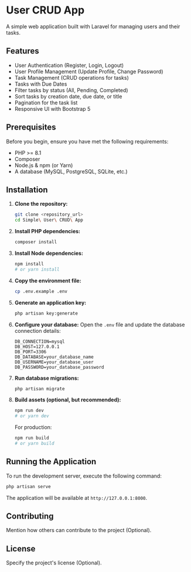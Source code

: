 # User CRUD App

A simple web application built with Laravel for managing users and their tasks.

## Features

- User Authentication (Register, Login, Logout)
- User Profile Management (Update Profile, Change Password)
- Task Management (CRUD operations for tasks)
- Tasks with Due Dates
- Filter tasks by status (All, Pending, Completed)
- Sort tasks by creation date, due date, or title
- Pagination for the task list
- Responsive UI with Bootstrap 5

## Prerequisites

Before you begin, ensure you have met the following requirements:

- PHP >= 8.1
- Composer
- Node.js & npm (or Yarn)
- A database (MySQL, PostgreSQL, SQLite, etc.)

## Installation

1.  **Clone the repository:**

    ```bash
    git clone <repository_url>
    cd Simple\ User\ CRUD\ App
    ```

2.  **Install PHP dependencies:**

    ```bash
    composer install
    ```

3.  **Install Node dependencies:**

    ```bash
    npm install
    # or yarn install
    ```

4.  **Copy the environment file:**

    ```bash
    cp .env.example .env
    ```

5.  **Generate an application key:**

    ```bash
    php artisan key:generate
    ```

6.  **Configure your database:**
    Open the `.env` file and update the database connection details:

    ```dotenv
    DB_CONNECTION=mysql
    DB_HOST=127.0.0.1
    DB_PORT=3306
    DB_DATABASE=your_database_name
    DB_USERNAME=your_database_user
    DB_PASSWORD=your_database_password
    ```

7.  **Run database migrations:**

    ```bash
    php artisan migrate
    ```

8. **Build assets (optional, but recommended):**

    ```bash
    npm run dev
    # or yarn dev
    ```
    For production:
    ```bash
    npm run build
    # or yarn build
    ```

## Running the Application

To run the development server, execute the following command:

```bash
php artisan serve
```

The application will be available at `http://127.0.0.1:8000`.

## Contributing

Mention how others can contribute to the project (Optional).

## License

Specify the project's license (Optional).

